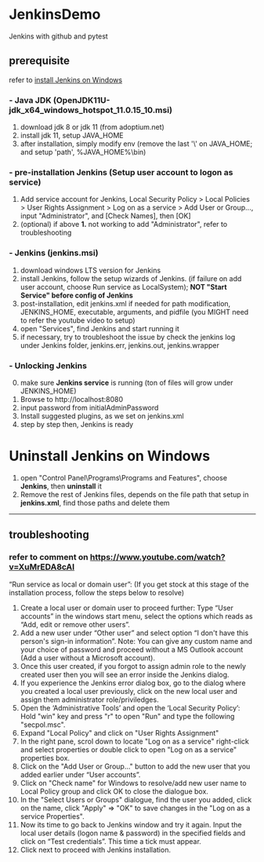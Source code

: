 # JenkinsDemo
Jenkins with github and pytest


## prerequisite 
refer to [install Jenkins on Windows](https://www.jenkins.io/doc/book/installing/windows/)
### - Java JDK (OpenJDK11U-jdk_x64_windows_hotspot_11.0.15_10.msi)
1. download jdk 8 or jdk 11 (from adoptium.net)
2. install jdk 11, setup JAVA_HOME
3. after installation, simply modify env (remove the last '\\' on JAVA_HOME; and setup 'path', %JAVA_HOME%\bin)

### - pre-installation Jenkins (Setup user account to logon as service)
1. Add service account for Jenkins, Local Security Policy > Local Policies > User Rights Assignment > Log on as a service > Add User or Group..., input "Administrator", and [Check Names], then [OK]
2. (optional) if above **1.** not working to add "Administrator", refer to troubleshooting

### - Jenkins (jenkins.msi)
1. download windows LTS version for Jenkins
2. install Jenkins, follow the setup wizards of Jenkins. (if failure on add user account, choose Run service as LocalSystem); **NOT "Start Service" before config of Jenkins**
3. post-installation, edit jenkins.xml if needed for path modification, JENKINS_HOME, executable, arguments, and pidfile (you MIGHT need to refer the youtube video to setup)
4. open "Services", find Jenkins and start running it
5. if necessary, try to troubleshoot the issue by check the jenkins log under Jenkins folder, jenkins.err, jenkins.out, jenkins.wrapper

### - Unlocking Jenkins
0. make sure **Jenkins service** is running (ton of files will grow under JENKINS_HOME)
1. Browse to http://localhost:8080
2. input password from initialAdminPassword
3. Install suggested plugins, as we set on jenkins.xml
4. step by step then, Jenkins is ready


# Uninstall Jenkins on Windows
1. open "Control Panel\Programs\Programs and Features", choose **Jenkins**, then **uninstall** it
2. Remove the rest of Jenkins files, depends on the file path that setup in **jenkins.xml**, find those paths and delete them




--------------------------------------------------
## troubleshooting
### refer to comment on https://www.youtube.com/watch?v=XuMrEDA8cAI
“Run service as local or domain user”: (If you get stock at this stage of the installation process, follow the steps below to resolve)

1) Create a local user or domain user to proceed further:
Type “User accounts” in the windows start menu, select the options which reads as “Add, edit or remove other users”. 
2) Add a new user under “Other user” and select option “I don't have this person's sign-in information”. Note: You can give any custom name and your choice of password and proceed without a MS Outlook account (Add a user without a Microsoft account).
3) Once this user created, if you forgot to assign admin role to the newly created user then you will see an error inside the Jenkins dialog.
4) If you experience the Jenkins error dialog box, go to the dialog where you created a local user previously, click on the new local user and assign them administrator role/priviledges.
5) Open the ‘Administrative Tools’ and open the ‘Local Security Policy’:
Hold "win" key and press "r" to open "Run" and type the following "secpol.msc".
6) Expand "Local Policy" and click on "User Rights Assignment"
7) In the right pane, scrol down to locate "Log on as a service" right-click and select properties or double click to open "Log on as a service" properties box.
8) Click on the "Add User or Group…" button to add the new user that you added earlier under “User accounts”.
9) Click on "Check name" for Windows to resolve/add new user name to Local Policy group and click OK to close the dialogue box. 
10) In the "Select Users or Groups" dialogue, find the user you added, click on the name, click "Apply" => "OK" to save changes in the "Log on as a service Properties".
11) Now its time to go back to Jenkins window and try it again. Input the local user details (logon name & password) in the specified fields and click on “Test credentials”. This time a tick must appear.
12) Click next to proceed with Jenkins installation.
